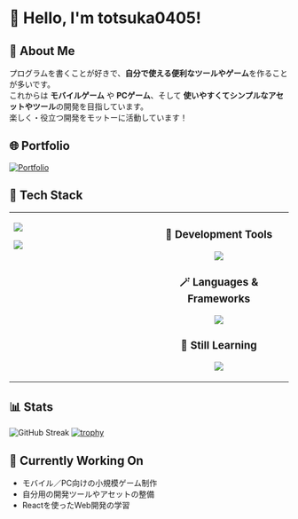 # 👋 Hello, I'm totsuka0405!

## 🌟 About Me
プログラムを書くことが好きで、**自分で使える便利なツールやゲーム**を作ることが多いです。  
これからは **モバイルゲーム** や **PCゲーム**、そして **使いやすくてシンプルなアセットやツール**の開発を目指しています。  
楽しく・役立つ開発をモットーに活動しています！

## 🌐 Portfolio
[![Portfolio](https://img.shields.io/badge/Portfolio-000000?style=for-the-badge&logo=vercel&logoColor=white)](https://hellowportfolio.vercel.app/)

## 🧰 Tech Stack
<table align="center">
<tr>
<td width="50%" align="center" valign="top">

<p align="left">
  <img src="https://github-readme-stats.vercel.app/api?username=totsuka0405&show_icons=true&theme=calm&count_private=true" />
</p>

<p align="left">
  <img src="https://github-readme-stats.vercel.app/api/top-langs/?username=totsuka0405&theme=calm&count_private=true" />
</p>

</td>

<td width="50%" align="center" valign="top">

<h3> 🧰 Development Tools</h3>
<p align="center">
  <img src="https://skillicons.dev/icons?i=github,vscode,windows" />
</p>

<h3> 🪄 Languages & Frameworks</h3>
<p align="center">
  <img src="https://skillicons.dev/icons?i=cpp,python,html,css,js,unity" />
</p>

<h3> 🌱 Still Learning</h3>
<p align="center">
  <img src="https://skillicons.dev/icons?i=react,nodejs" />
</p>

</td>
</tr>
</table>

## 📊 Stats
![GitHub Streak](https://streak-stats.demolab.com?user=totsuka0405&theme=calm)
[![trophy](https://github-profile-trophy.vercel.app/?username=totsuka0405&theme=onedark)](https://github.com/ryo-ma/github-profile-trophy)

## 🧭 Currently Working On
- モバイル／PC向けの小規模ゲーム制作
- 自分用の開発ツールやアセットの整備
- Reactを使ったWeb開発の学習
